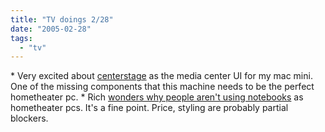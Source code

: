 ```yaml
---
title: "TV doings 2/28"
date: "2005-02-28"
tags: 
  - "tv"
---
```


\* Very excited about [centerstage](http://centerstageproject.com/) as the media center UI for my mac mini. One of the missing components that this machine needs to be the perfect hometheater pc. \* Rich [wonders why people aren't using notebooks](http://www.tongfamily.com/guide/home_theater/2005/02/24/notebook_instead.html) as hometheater pcs. It's a fine point. Price, styling are probably partial blockers.
